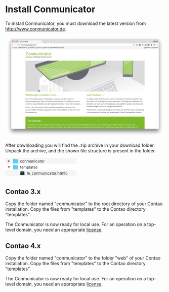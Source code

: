 # Install Conmunicator
To install Conmunicator, you must download the latest version from http://www.conmunicator.de.

![](../de/images/installation/cmu_website.jpg)

After downloading you will find the .zip archive in your download folder. Unpack the archive, and the shown file structure is present in the folder.

![](images/installation/cmu_content.png)

## Contao 3.x

Copy the folder named "conmunicator" to the root directory of your Contao installation. Copy the files from "templates" to the Contao directory "templates".

The Conmunicator is now ready for local use. For an operation on a top-level domain, you need an appropriate [license](lizenzen.md).

## Contao 4.x

Copy the folder named "conmunicator" to the folder "web" of your Contao installation. Copy the files from "templates" to the Contao directory "templates".

The Conmunicator is now ready for local use. For an operation on a top-level domain, you need an appropriate [license](lizenzen.md).
